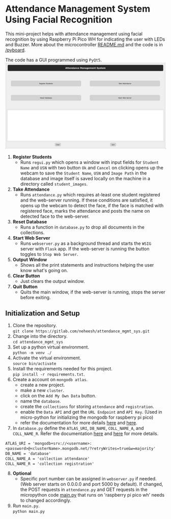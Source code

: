 # Attendance Management System Using Facial Recognition

This mini-project helps with attendance management using facial recognition by using Raspberry Pi Pico WH for indicating the user with LEDs and Buzzer. More about the microcontroller [README.md](./pyboard/README.md) and the code is in [/pyboard](./pyboard/).

The code has a GUI programmed using `PyQt5`.
![GUI of this program](./doc/AMSFR_Screenshot-1.png)

1. **Register Students**
	- Runs `regui.py` which opens a window with input fields for `Student Name` and `USN` with two button `Ok` and `Cancel` on clicking opens up the webcam to save the `Student Name`, `USN` and `Image Path` in the database and image itself is saved locally on the machine in a directory called `student_images`.
2. **Take Attendance**
	- Runs `attendance.py` which requires at-least one student registered and the web-server running. If these conditions are satisfied, it opens up the webcam to detect the face, if the face is matched with registered face, marks the attendance and posts the name on detected face to the web-server.
3. **Reset Database**
	- Runs a function in `database.py` to drop all documents in the collections.
4. **Start Web Server**
	- Runs `webserver.py` as a background thread and starts the `WSIG` server with `Flask` app. If the web-server is running the button toggles to `Stop Web Server`.
5. **Output Window**
	- Shows all the print statements and instructions helping the user know what's going on.
6. **Clear Button**
	- Just clears the output window.
7. **Quit Button**
	- Quits the main window, if the web-server is running, stops the server before exiting.

## Initialization and Setup

1. Clone the repository.\
`git clone https://gitlab.com/neheesh/attendance_mgmt_sys.git`
2. Change into the directory.\
`cd attendance_mgmt_sys`
3. Set up a python virtual environment.\
`python -m venv ./`
4. Activate the virtual environment.\
`source bin/activate`
5. Install the requirements needed for this project.\
`pip install -r requirements.txt`.
6. Create a account on `mongodb atlas`.
	- create a new project.
	- make a new `cluster`.
	- click on the `Add My Own Data` button.
	- name the `database`.
	- create the `collections` for storing `attendance` and `registration`.
	- enable the `Data API` and get the `URL Endpoint` and `API Key`. (Used in micro-python for initializing the mongodb for raspberry pi pico)
	- refer the documentation for more details [here](https://www.mongodb.com/docs/atlas/tutorial/deploy-free-tier-cluster/) and [here](https://www.mongodb.com/resources/products/fundamentals/create-database).
7. In `database.py` define the `ATLAS_URI`, `DB_NAME`, `COLL_NAME_A`, and `COLL_NAME_R`. Refer the documentation [here](https://www.mongodb.com/docs/manual/reference/connection-string/) and [here](https://www.mongodb.com/docs/atlas/driver-connection/) for more details.

```
ATLAS_URI = 'mongodb+srv://<username>:<password>@<clusterName>.mongodb.net/?retryWrites=true&w=majority'
DB_NAME = 'database'
COLL_NAME_A = 'collection attendance'
COLL_NAME_R = 'collection registration'
```
8. **Optional**
	- Specific port number can be assigned in `webserver.py` if needed. (Web server starts on 0.0.0.0 and port 5000 by default). If changed, the POST requests in `attendance.py` and GET requests in the micropython code [main.py](./pyboard/main.py) that runs on 'raspberry pi pico wh' needs to changed accordingly.
9. Run `main.py`.\
`python main.py`
